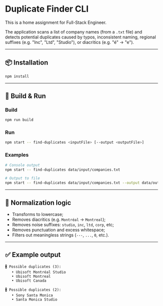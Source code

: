 # Duplicate Finder CLI

This is a home assignment for Full-Stack Engineer.

The application scans a list of company names (from a `.txt` file) and detects potential duplicates caused by typos, inconsistent naming, regional suffixes (e.g. "Inc", "Ltd", "Studio"), or diacritics (e.g. "é" → "e").

---

## 📦 Installation

```bash
npm install
```

---

## 🚀 Build & Run

### Build

```bash
npm run build
```

### Run

```bash
npm start -- find-duplicates <inputFile> [--output <outputFile>]
```

### Examples

```bash
# Console output
npm start -- find-duplicates data/input/companies.txt

# Output to file
npm start -- find-duplicates data/input/companies.txt --output data/output/result.txt
```

---

## 🧠 Normalization logic

* Transforms to lowercase;
* Removes diacritics (e.g. `Montréal` → `Montreal`);
* Removes noise suffixes: `studio`, `inc`, `ltd`, `corp`, etc;
* Removes punctuation and excess whitespace;
* Filters out meaningless strings (`---`, `...`, `0`, etc.).

---

## ✅ Example output

```text
🖁 Possible duplicates (3):
   • Ubisoft Montréal Studio
   • Ubisoft Montreal
   • Ubisoft Canada

🖁 Possible duplicates (2):
   • Sony Santa Monica
   • Santa Monica Studio
```
